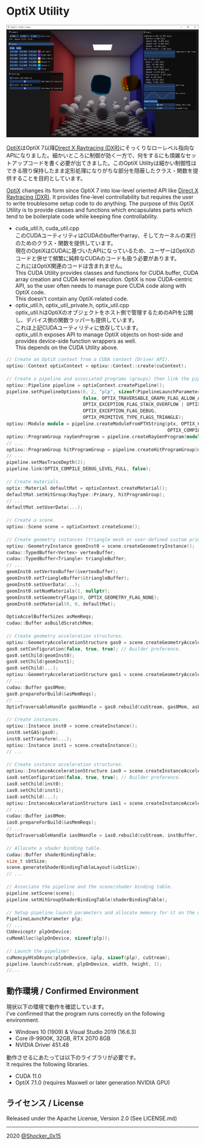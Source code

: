 # OptiX Utility

![example](example.png)

[OptiX](https://developer.nvidia.com/optix)はOptiX 7以降[Direct X Raytracing (DXR)](https://microsoft.github.io/DirectX-Specs/d3d/Raytracing.html)にそっくりなローレベル指向なAPIになりました。<!--
-->細かいところに制御が効く一方で、何をするにも煩雑なセットアップコードを書く必要が出てきました。<!--
-->このOptiX Utilityは細かい制御性はできる限り保持したまま定形処理になりがちな部分を隠蔽したクラス・関数を提供することを目的としています。

[OptiX](https://developer.nvidia.com/optix) changes its form since OptiX 7 into low-level oriented API like [Direct X Raytracing (DXR)](https://microsoft.github.io/DirectX-Specs/d3d/Raytracing.html).
It provides fine-level controllability but requires the user to write troublesome setup code to do anything.
The purpose of this OptiX Utility is to provide classes and functions which encapsulates parts which tend to be boilerplate code while keeping fine controllability.

- cuda_util.h, cuda_util.cpp \
  このCUDAユーティリティはCUDAのbufferやarray、そしてカーネルの実行のためのクラス・関数を提供しています。\
  現在のOptiXはCUDAに基づいたAPIになっているため、ユーザーはOptiXのコードと併せて頻繁に純粋なCUDAのコードも扱う必要があります。\
  これにはOptiX関連のコードは含まれません。\
  This CUDA Utility provides classes and functions for CUDA buffer, CUDA array creation and CUDA kernel execution.
  OptiX is now CUDA-centric API, so the user often needs to manage pure CUDA code along with OptiX code.\
  This doesn't contain any OptiX-related code.
- optix_util.h, optix_util_private.h, optix_util.cpp\
  optix_util.hはOptiXのオブジェクトをホスト側で管理するためのAPIを公開し、デバイス側の関数ラッパーも提供しています。\
  これは上記CUDAユーティリティに依存しています。\
  optix_util.h exposes API to manage OptiX objects on host-side and provides device-side function wrappers as well.\
  This depends on the CUDA Utility above.

```cpp
// Create an OptiX context from a CUDA context (Driver API).
optixu::Context optixContext = optixu::Context::create(cuContext);

// Create a pipeline and associated programs (groups) then link the pipeline.
optixu::Pipeline pipeline = optixContext.createPipeline();
pipeline.setPipelineOptions(6, 2, "plp", sizeof(PipelineLaunchParameters),
                            false, OPTIX_TRAVERSABLE_GRAPH_FLAG_ALLOW_ANY,
                            OPTIX_EXCEPTION_FLAG_STACK_OVERFLOW | OPTIX_EXCEPTION_FLAG_TRACE_DEPTH |
                            OPTIX_EXCEPTION_FLAG_DEBUG,
                            OPTIX_PRIMITIVE_TYPE_FLAGS_TRIANGLE);
optixu::Module module = pipeline.createModuleFromPTXString(ptx, OPTIX_COMPILE_DEFAULT_MAX_REGISTER_COUNT,
                                                           OPTIX_COMPILE_OPTIMIZATION_DEFAULT, OPTIX_COMPILE_DEBUG_LEVEL_LINEINFO);
optixu::ProgramGroup rayGenProgram = pipeline.createRayGenProgram(module, RT_RG_NAME_STR("pathtracing"));
// ...
optixu::ProgramGroup hitProgramGroup = pipeline.createHitProgramGroup(module, RT_CH_NAME_STR("pathtracing"));
// ...
pipeline.setMaxTraceDepth(2);
pipeline.link(OPTIX_COMPILE_DEBUG_LEVEL_FULL, false);

// Create materials.
optix::Material defaultMat = optixContext.createMaterial();
defaultMat.setHitGroup(RayType::Primary, hitProgramGroup);
// ...
defaultMat.setUserData(...);

// Create a scene.
optixu::Scene scene = optixContext.createScene();

// Create geometry instances (triangle mesh or user-defined custom primitives).
optixu::GeometryInstance geomInst0 = scene.createGeoometryInstance();
cudau::TypedBuffer<Vertex> vertexBuffer;
cudau::TypedBuffer<Triangle> triangleBuffer;
// ...
geomInst0.setVertexBuffer(&vertexBuffer);
geomInst0.setTriangleBuffer(&triangleBuffer);
geomInst0.setUserData(...);
geomInst0.setNumMaterials(1, nullptr);
geomInst0.setGeometryFlags(0, OPTIX_GEOMETRY_FLAG_NONE);
geomInst0.setMaterial(0, 0, defaultMat);

OptixAccelBufferSizes asMemReqs;
cudau::Buffer asBuildScratchMem;

// Create geometry acceleration structures.
optixu::GeometryAccelerationStructure gas0 = scene.createGeometryAccelerationStructure();
gas0.setConfiguration(false, true, true); // Builder preference.
gas0.setChild(geomInst0);
gas0.setChild(geomInst1);
gas0.setChild(...);
optixu::GeometryAccelerationStructure gas1 = scene.createGeometryAccelerationStructure();
// ...
cudau::Buffer gas0Mem;
gas0.prepareForBuild(&asMemReqs);
// ...
OptixTraversableHandle gas0Handle = gas0.rebuild(cuStream, gas0Mem, asBuildScratchMem);

// Create instances.
optixu::Instance inst0 = scene.createInstance();
inst0.setGAS(gas0);
inst0.setTransform(...);
optixu::Instance inst1 = scene.createInstance();
// ...

// Create instance acceleration structures.
optixu::InstanceAccelerationStructure ias0 = scene.createInstanceAccelerationStructure();
ias0.setConfiguration(false, true, true); // Builder preference.
ias0.setChild(inst0);
ias0.setChild(inst1);
ias0.setChild(...);
optixu::InstanceAccelerationStructure ias1 = scene.createInstanceAccelerationStructure();
// ...
cudau::Buffer ias0Mem;
ias0.prepareForBuild(&asMemReqs);
// ...
OptixTraversableHandle ias0Handle = ias0.rebuild(cuStream, instBuffer, ias0Mem, asBuildScratchMem);

// Allocate a shader binding table.
cudau::Buffer shaderBindingTable;
size_t sbtSize;
scene.generateShaderBindingTableLayout(&sbtSize);
// ...

// Associate the pipeline and the scene/shader binding table.
pipeline.setScene(scene);
pipeline.setHitGroupShaderBindingTable(shaderBindingTable);

// Setup pipeline launch parameters and allocate memory for it on the device.
PipelineLaunchParameter plp;
// ...
CUdeviceptr plpOnDevice;
cuMemAlloc(&plpOnDevice, sizeof(plp));

// Launch the pipeline!
cuMemcpyHtoDAsync(plpOnDevice, &plp, sizeof(plp), cuStream);
pipeline.launch(cuStream, plpOnDevice, width, height, 1);
//...
```

## 動作環境 / Confirmed Environment
現状以下の環境で動作を確認しています。\
I've confirmed that the program runs correctly on the following environment.

* Windows 10 (1909) & Visual Studio 2019 (16.6.3)
* Core i9-9900K, 32GB, RTX 2070 8GB
* NVIDIA Driver 451.48

動作させるにあたっては以下のライブラリが必要です。\
It requires the following libraries.

* CUDA 11.0
* OptiX 7.1.0 (requires Maxwell or later generation NVIDIA GPU)

## ライセンス / License
Released under the Apache License, Version 2.0 (See LICENSE.md)

----
2020 [@Shocker_0x15](https://twitter.com/Shocker_0x15)

